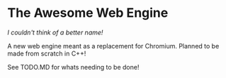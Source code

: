 # The Awesome Web Engine
_I couldn't think of a better name!_

A new web engine meant as a replacement for Chromium. Planned to be made from scratch in C++!

See TODO.MD for whats needing to be done!
